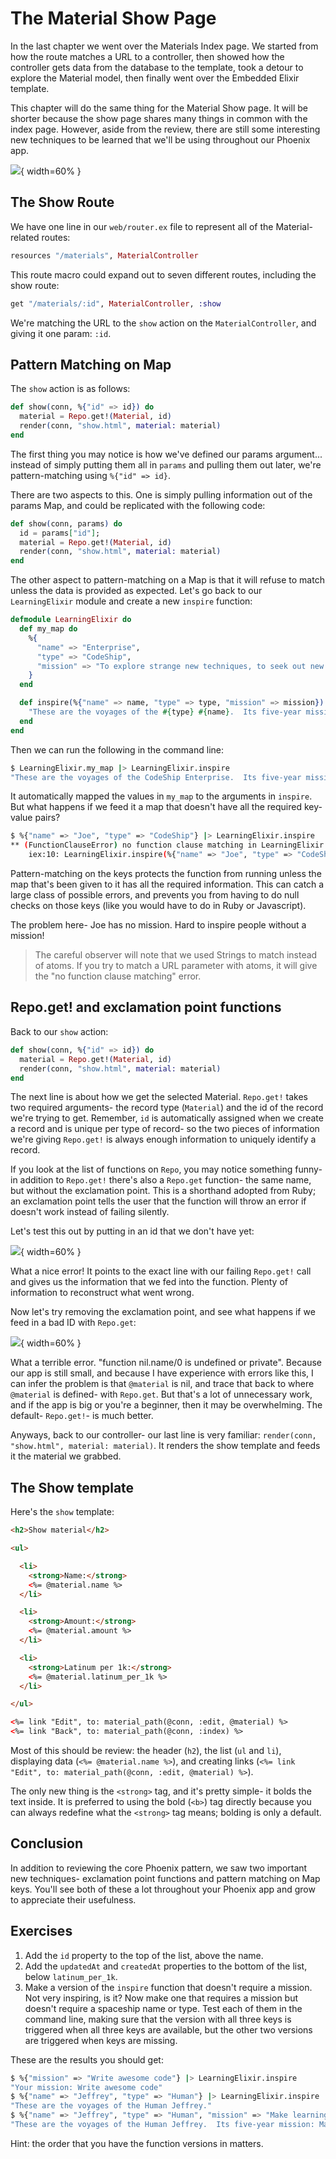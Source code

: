 # The Material Show Page

In the last chapter we went over the Materials Index page.  We started from how the route matches a URL to a controller, then showed how the controller gets data from the database to the template, took a detour to explore the Material model, then finally went over the Embedded Elixir template.

This chapter will do the same thing for the Material Show page.  It will be shorter because the show page shares many things in common with the index page.  However, aside from the review, there are still some interesting new techniques to be learned that we'll be using throughout our Phoenix app.

![](../images/13/show-material.png){ width=60% }

## The Show Route

We have one line in our `web/router.ex` file to represent all of the Material-related routes:

```elixir
resources "/materials", MaterialController
```

This route macro could expand out to seven different routes, including the show route:

```elixir
get "/materials/:id", MaterialController, :show
```

We're matching the URL to the `show` action on the `MaterialController`, and giving it one param: `:id`.

## Pattern Matching on Map

The `show` action is as follows:

```elixir
def show(conn, %{"id" => id}) do
  material = Repo.get!(Material, id)
  render(conn, "show.html", material: material)
end
```

The first thing you may notice is how we've defined our params argument... instead of simply putting them all in `params` and pulling them out later, we're pattern-matching using `%{"id" => id}`.

There are two aspects to this.  One is simply pulling information out of the params Map, and could be replicated with the following code:

```elixir
def show(conn, params) do
  id = params["id"];
  material = Repo.get!(Material, id)
  render(conn, "show.html", material: material)
end
```

The other aspect to pattern-matching on a Map is that it will refuse to match unless the data is provided as expected.  Let's go back to our `LearningElixir` module and create a new `inspire` function:

```elixir
defmodule LearningElixir do
  def my_map do
    %{
      "name" => "Enterprise",
      "type" => "CodeShip",
      "mission" => "To explore strange new techniques, to seek out new programming languages and new web frameworks, to code boldly go where no man has gone before"
    }
  end

  def inspire(%{"name" => name, "type" => type, "mission" => mission}) do
    "These are the voyages of the #{type} #{name}.  Its five-year mission: #{mission}"
  end
end
```

Then we can run the following in the command line:

```bash
$ LearningElixir.my_map |> LearningElixir.inspire
"These are the voyages of the CodeShip Enterprise.  Its five-year mission: To explore strange new techniques, to seek out new programming languages and new web frameworks, to code boldly go where no man has gone before"
```

It automatically mapped the values in `my_map` to the arguments in `inspire`.  But what happens if we feed it a map that doesn't have all the required key-value pairs?

```bash
$ %{"name" => "Joe", "type" => "CodeShip"} |> LearningElixir.inspire
** (FunctionClauseError) no function clause matching in LearningElixir.inspire/1
    iex:10: LearningElixir.inspire(%{"name" => "Joe", "type" => "CodeShip"})
```

Pattern-matching on the keys protects the function from running unless the map that's been given to it has all the required information.  This can catch a large class of possible errors, and prevents you from having to do null checks on those keys (like you would have to do in Ruby or Javascript).

The problem here- Joe has no mission.  Hard to inspire people without a mission!

> The careful observer will note that we used Strings to match instead of atoms.  If you try to match a URL parameter with atoms, it will give the "no function clause matching" error.

## Repo.get! and exclamation point functions

Back to our `show` action:

```elixir
def show(conn, %{"id" => id}) do
  material = Repo.get!(Material, id)
  render(conn, "show.html", material: material)
end
```

The next line is about how we get the selected Material.  `Repo.get!` takes two required arguments- the record type (`Material`) and the id of the record we're trying to get.  Remember, `id` is automatically assigned when we create a record and is unique per type of record- so the two pieces of information we're giving `Repo.get!` is always enough information to uniquely identify a record.

If you look at the list of functions on `Repo`, you may notice something funny- in addition to `Repo.get!` there's also a `Repo.get` function- the same name, but without the exclamation point.  This is a shorthand adopted from Ruby; an exclamation point tells the user that the function will throw an error if doesn't work instead of failing silently.  

Let's test this out by putting in an id that we don't have yet:

![](../images/15/get!-error.png){ width=60% }

What a nice error!  It points to the exact line with our failing `Repo.get!` call and gives us the information that we fed into the function.  Plenty of information to reconstruct what went wrong.

Now let's try removing the exclamation point, and see what happens if we feed in a bad ID with `Repo.get`:

![](../images/15/get-bad-error.png){ width=60% }

What a terrible error.  "function nil.name/0 is undefined or private".  Because our app is still small, and because I have experience with errors like this, I can infer the problem is that `@material` is nil, and trace that back to where `@material` is defined- with `Repo.get`.  But that's a lot of unnecessary work, and if the app is big or you're a beginner, then it may be overwhelming.  The default- `Repo.get!`- is much better.

Anyways, back to our controller- our last line is very familiar: `render(conn, "show.html", material: material)`.  It renders the show template and feeds it the material we grabbed.

## The Show template

Here's the `show` template:

```html
<h2>Show material</h2>

<ul>

  <li>
    <strong>Name:</strong>
    <%= @material.name %>
  </li>

  <li>
    <strong>Amount:</strong>
    <%= @material.amount %>
  </li>

  <li>
    <strong>Latinum per 1k:</strong>
    <%= @material.latinum_per_1k %>
  </li>

</ul>

<%= link "Edit", to: material_path(@conn, :edit, @material) %>
<%= link "Back", to: material_path(@conn, :index) %>
```

Most of this should be review: the header (`h2`), the list (`ul` and `li`), displaying data (`<%= @material.name %>`), and creating links (`<%= link "Edit", to: material_path(@conn, :edit, @material) %>`).

The only new thing is the `<strong>` tag, and it's pretty simple- it bolds the text inside.  It is preferred to using the bold (`<b>`) tag directly because you can always redefine what the `<strong>` tag means; bolding is only a default.

## Conclusion

In addition to reviewing the core Phoenix pattern, we saw two important new techniques- exclamation point functions and pattern matching on Map keys.  You'll see both of these a lot throughout your Phoenix app and grow to appreciate their usefulness.

## Exercises

1. Add the `id` property to the top of the list, above the name.
2. Add the `updatedAt` and `createdAt` properties to the bottom of the list, below `latinum_per_1k`.
3. Make a version of the `inspire` function that doesn't require a mission.  Not very inspiring, is it?  Now make one that requires a mission but doesn't require a spaceship name or type.  Test each of them in the command line, making sure that the version with all three keys is triggered when all three keys are available, but the other two versions are triggered when keys are missing.

These are the results you should get:

```bash
$ %{"mission" => "Write awesome code"} |> LearningElixir.inspire
"Your mission: Write awesome code"
$ %{"name" => "Jeffrey", "type" => "Human"} |> LearningElixir.inspire
"These are the voyages of the Human Jeffrey."
$ %{"name" => "Jeffrey", "type" => "Human", "mission" => "Make learning programming more fun and less frustrating"} |> LearningElixir.inspire
"These are the voyages of the Human Jeffrey.  Its five-year mission: Make learning programming more fun and less frustrating"
```

Hint: the order that you have the function versions in matters.
